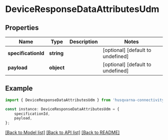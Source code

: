# DeviceResponseDataAttributesUdm


## Properties

Name | Type | Description | Notes
------------ | ------------- | ------------- | -------------
**specificationId** | **string** |  | [optional] [default to undefined]
**payload** | **object** |  | [optional] [default to undefined]

## Example

```typescript
import { DeviceResponseDataAttributesUdm } from 'husqvarna-connectivity-sdk';

const instance: DeviceResponseDataAttributesUdm = {
    specificationId,
    payload,
};
```

[[Back to Model list]](../README.md#documentation-for-models) [[Back to API list]](../README.md#documentation-for-api-endpoints) [[Back to README]](../README.md)
